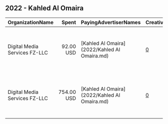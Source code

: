 ## 2022 - Kahled Al Omaira 
|OrganizationName|Spent|PayingAdvertiserNames|CreativeUrls|Impressions|Genders|AgeBrackets|CountryCodes|BillingAddresses|CandidateBallotInformation|
|:---|---:|:---|:---|---:|:---|:---|:---|:---|:---|
|Digital Media Services FZ-LLC|92.00 USD|[Kahled Al Omaira](2022/Kahled Al Omaira.md)|[0](https://www.snap.com/political-ads/asset/d439416894a970d265db37038f27de729e0a55403fa7d3ca9e14f3a69c81e9e2?mediaType=png)|101,985||21+|kuwait|"Media City, Knowledge Village, Choueiri Group Building,Dubai ,251589 - Dubai - U.A.E,AE"||
|Digital Media Services FZ-LLC|754.00 USD|[Kahled Al Omaira](2022/Kahled Al Omaira.md)|[0](https://www.snap.com/political-ads/asset/d439416894a970d265db37038f27de729e0a55403fa7d3ca9e14f3a69c81e9e2?mediaType=png)|996,816||21+|kuwait|"Media City, Knowledge Village, Choueiri Group Building,Dubai ,251589 - Dubai - U.A.E,AE"||
